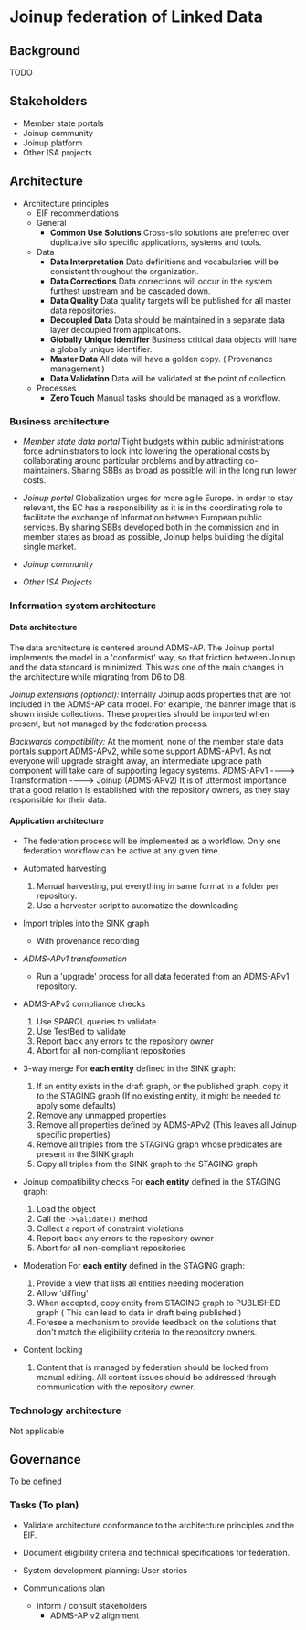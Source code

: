 #  Joinup federation of Linked Data
## Background
TODO
## Stakeholders
- Member state portals
- Joinup community
- Joinup platform
- Other ISA projects

## Architecture
* Architecture principles
    * EIF recommendations
    * General
        * __Common Use Solutions__
        Cross-silo solutions are preferred over duplicative silo specific applications, systems and tools.
    * Data
        * __Data Interpretation__
          Data definitions and vocabularies will be consistent throughout the organization.
        * __Data Corrections__
         Data corrections will occur in the system furthest upstream and be cascaded down.
        * __Data Quality__
          Data quality targets will be published for all master data repositories.
        * __Decoupled Data__
         Data should be maintained in a separate data layer decoupled from applications.
        * __Globally Unique Identifier__
         Business critical data objects will have a globally unique identifier.
        * __Master Data__
        All data will have a golden copy.
        ( Provenance management )
        * __Data Validation__
        Data will be validated at the point of collection.
    * Processes
        * __Zero Touch__
          Manual tasks should be managed as a workflow.
### Business architecture

* _Member state data portal_
Tight budgets within public administrations force administrators to look into lowering the operational costs by collaborating around particular problems and by attracting co-maintainers.
Sharing SBBs as broad as possible will in the long run lower costs.

* _Joinup portal_
Globalization urges for more agile Europe. In order to stay relevant, the EC has a responsibility as it is in the coordinating role to facilitate the exchange of information between European public services.
By sharing SBBs developed both in the commission and in member states as broad as possible, Joinup helps building the digital single market.

* _Joinup community_

* _Other ISA Projects_

### Information system architecture
#### Data architecture
The data architecture is centered around ADMS-AP.
The Joinup portal implements the model in a 'conformist' way, so that friction between Joinup and the data standard is minimized.
This was one of the main changes in the architecture while migrating from D6 to D8.

_Joinup extensions (optional):_
Internally Joinup adds properties that are not included in the ADMS-AP data model. For example, the banner image that is shown inside collections.
These properties should be imported when present, but not managed by the federation process.

_Backwards compatibility:_
At the moment, none of the member state data portals support ADMS-APv2, while some support ADMS-APv1.
As not everyone will upgrade straight away, an intermediate upgrade path component will take care of supporting legacy systems.
ADMS-APv1  ----> Transformation ----> Joinup (ADMS-APv2)
It is of uttermost importance that a good relation is established with the repository owners, as they stay responsible for their data.


#### Application architecture
* The federation process will be implemented as a workflow. Only one federation workflow can be active at any given time.
* Automated harvesting
    1. Manual harvesting, put everything in same format in a folder per repository.
    2. Use a harvester script to automatize the downloading
* Import triples into the SINK graph
    * With provenance recording

* _ADMS-APv1 transformation_
    * Run a 'upgrade' process for all data federated from an ADMS-APv1 repository.
* ADMS-APv2 compliance checks
    1. Use SPARQL queries to validate
    2. Use TestBed to validate
    3. Report back any errors to the repository owner
    4. Abort for all non-compliant repositories
* 3-way merge
    For __each entity__ defined in the SINK graph:
    1. If an entity exists in the draft graph, or the published graph, copy it to the STAGING graph
      (If no existing entity, it might be needed to apply some defaults)
    2. Remove any unmapped properties
    3. Remove all properties defined by ADMS-APv2
        (This leaves all Joinup specific properties)
    4. Remove all triples from the STAGING graph whose predicates are present in the SINK graph
    5. Copy all triples from the SINK graph to the STAGING graph

* Joinup compatibility checks
    For __each entity__ defined in the STAGING graph:
    1. Load the object
    2. Call the `->validate()` method
    3. Collect a report of constraint violations
    4. Report back any errors to the repository owner
    5. Abort for all non-compliant repositories
* Moderation
    For __each entity__ defined in the STAGING graph:
    1. Provide a view that lists all entities needing moderation
    2. Allow 'diffing'
    3. When accepted, copy entity from STAGING graph to PUBLISHED graph
       ( This can lead to data in draft being published )
    4. Foresee a mechanism to provide feedback on the solutions that don't match the eligibility criteria to the repository owners.

* Content locking
    1. Content that is managed by federation should be locked from manual editing. All content issues should be addressed through communication with the repository owner.
### Technology architecture
Not applicable
## Governance
To be defined

### Tasks (To plan)
* Validate architecture conformance to the architecture principles and the EIF.

* Document eligibility criteria and technical specifications for federation.

* System development planning: User stories

* Communications plan
    * Inform / consult stakeholders
        * ADMS-AP v2 alignment

